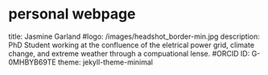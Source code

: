 # personal webpage
title: Jasmine Garland
#logo: /images/headshot_border-min.jpg
description: PhD Student working at the confluence of the eletrical power grid, climate change, and extreme weather through a compuational lense. 
#ORCID ID: G-0MHBYB69TE
theme: jekyll-theme-minimal
